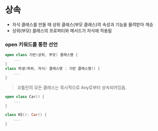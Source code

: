 # 상속
- 자식 클래스를 만들 때 상위 클래스(부모 클래스)의 속성과 기능을 물려받아 계승
- 상위(부모) 클래스의 프로퍼티와 메서드가 자식에 적용됨

### open 키워드를 통한 선언
```kotlin
open class 기반(상위, 부모) 클래스명 {
    ...
}
class 파생(하위, 자식) 클래스명 : 기반 클래스명() {
    ...
}
```
> 코틀린의 모든 클래스는 묵시적으로 Any로부터 상속되어있음.
```kotlin
open class Car() {
    ...
}

class K5(): Car() {
    ...
}
```